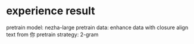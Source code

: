 # experience result

pretrain model: nezha-large
pretrain data: enhance data with closure align text from 你
pretrain strategy: 2-gram


